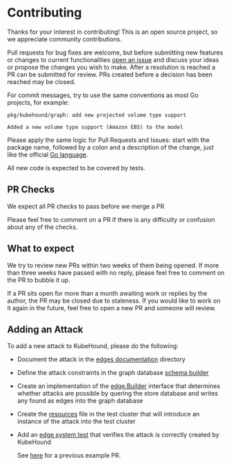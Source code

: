 # Contributing

Thanks for your interest in contributing! This is an open source project, so we appreciate community contributions.

Pull requests for bug fixes are welcome, but before submitting new features or changes to current functionalities [open an issue](https://github.com/DataDog/KubeHound/issues/new)
and discuss your ideas or propose the changes you wish to make. After a resolution is reached a PR can be submitted for review. PRs created before a decision has been reached may be closed.

For commit messages, try to use the same conventions as most Go projects, for example:

```
pkg/kubehound/graph: add new projected volume type support

Added a new volume type support (Amazon EBS) to the model
```

Please apply the same logic for Pull Requests and Issues: start with the package name, followed by a colon and a description of the change, just like
the official [Go language](https://github.com/golang/go/pulls).

All new code is expected to be covered by tests.

## PR Checks

We expect all PR checks to pass before we merge a PR

Please feel free to comment on a PR if there is any difficulty or confusion about any of the checks.

## What to expect

We try to review new PRs within two weeks of them being opened. If more than three weeks have passed with no reply, please feel free to comment on the PR to bubble it up.

If a PR sits open for more than a month awaiting work or replies by the author, the PR may be closed due to staleness. If you would like to work on it again in the future, feel free to open a new PR and someone will review.

## Adding an Attack

To add a new attack to KubeHound, please do the following:

+ Document the attack in the [edges documentation](./docs/reference/attacks) directory
+ Define the attack constraints in the graph database [schema builder](./deployments/kubehound/kubegraph/kubehound-db-init.groovy)
+ Create an implementation of the [edge.Builder](./pkg/kubehound/graph/edge/builder.go) interface that determines whether attacks are possible by quering the store database and writes any found as edges into the graph database
+ Create the [resources](./test/setup/test-cluster/attacks/) file in the test cluster that will introduce an instance of the attack into the test cluster 
+ Add an [edge system test](./test/system/graph_edge_test.go) that verifies the attack is correctly created by KubeHound
  
  See [here](https://github.com/DataDog/KubeHound/pull/68/files) for a previous example PR.
  